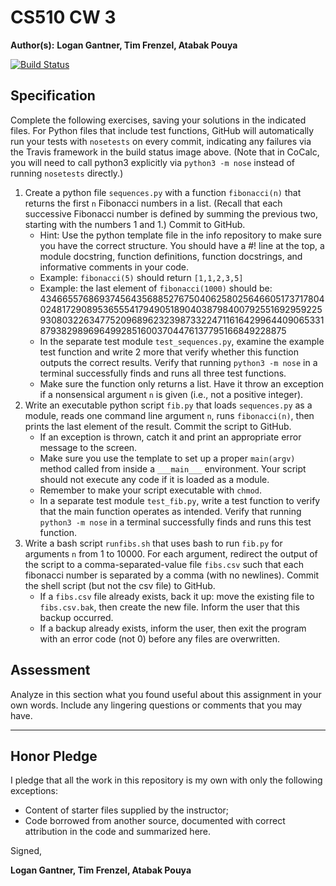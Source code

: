 # CS510 CW 3

**Author(s):** **Logan Gantner, Tim Frenzel, Atabak Pouya**

[![Build Status](https://travis-ci.org/chapman-cs510-2017f/cw-03-logan_tim_atabak.svg?branch=master)](https://travis-ci.org/chapman-cs510-2017f/cw-03-logan_tim_atabak)

## Specification

Complete the following exercises, saving your solutions in the indicated files. For Python files that include test functions, GitHub will automatically run your tests with ```nosetests``` on every commit, indicating any failures via the Travis framework in the build status image above. (Note that in CoCalc, you will need to call python3 explicitly via ```python3 -m nose``` instead of running ```nosetests``` directly.)

1. Create a python file ```sequences.py``` with a function ```fibonacci(n)``` that returns the first ```n``` Fibonacci numbers in a list. (Recall that each successive Fibonacci number is defined by summing the previous two, starting with the numbers 1 and 1.) Commit to GitHub.
    * Hint: Use the python template file in the info repository to make sure you have the correct structure. You should have a #! line at the top, a module docstring, function definitions, function docstrings, and informative comments in your code.
    * Example: ```fibonacci(5)``` should return ```[1,1,2,3,5]``` 
    * Example: the last element of ```fibonacci(1000)``` should be: 43466557686937456435688527675040625802564660517371780402481729089536555417949051890403879840079255169295922593080322634775209689623239873322471161642996440906533187938298969649928516003704476137795166849228875
    * In the separate test module ```test_sequences.py```, examine the example test function and write 2 more that verify whether this function outputs the correct results. Verify that running ```python3 -m nose``` in a terminal successfully finds and runs all three test functions.
    * Make sure the function only returns a list. Have it throw an exception if a nonsensical argument ```n``` is given (i.e., not a positive integer).
1. Write an executable python script ```fib.py``` that loads ```sequences.py``` as a module, reads one command line argument ```n```, runs ```fibonacci(n)```, then prints the last element of the result. Commit the script to GitHub.
    * If an exception is thrown, catch it and print an appropriate error message to the screen. 
    * Make sure you use the template to set up a proper ```main(argv)``` method called from inside a ```___main___``` environment. Your script should not execute any code if it is loaded as a module.
    * Remember to make your script executable with ```chmod```.
    * In a separate test module ```test_fib.py```, write a test function to verify that the main function operates as intended. Verify that running ```python3 -m nose``` in a terminal successfully finds and runs this test function.
1. Write a bash script ```runfibs.sh``` that uses bash to run ```fib.py``` for arguments ```n``` from 1 to 10000.  For each argument, redirect the output of the script to a comma-separated-value file ```fibs.csv``` such that each fibonacci number is separated by a comma (with no newlines). Commit the shell script (but not the csv file) to GitHub.
    * If a ```fibs.csv``` file already exists, back it up: move the existing file to ```fibs.csv.bak```, then create the new file. Inform the user that this backup occurred.
    * If a backup already exists, inform the user, then exit the program with an error code (not 0) before any files are overwritten.


## Assessment

Analyze in this section what you found useful about this assignment in your own words. Include any lingering questions or comments that you may have.

****

## Honor Pledge

I pledge that all the work in this repository is my own with only the following exceptions:

* Content of starter files supplied by the instructor;
* Code borrowed from another source, documented with correct attribution in the code and summarized here.

Signed,

**Logan Gantner, Tim Frenzel, Atabak Pouya**
